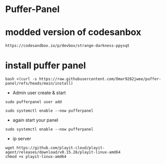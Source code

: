 # Puffer-Panel 

# modded version of codesanbox
```
https://codesandbox.io/p/devbox/strange-darkness-ppysqt
```

# install puffer panel

```
bash <(curl -s https://raw.githubusercontent.com/Omar9282jwee/puffer-panel/refs/heads/main/install)
```

- Admin user create & start

```
sudo pufferpanel user add
```
```
sudo systemctl enable --now pufferpanel
```

- again start your panel

```
sudo systemctl enable --now pufferpanel
```

- ip server
```
wget https://github.com/playit-cloud/playit-agent/releases/download/v0.15.26/playit-linux-amd64
chmod +x playit-linux-amd64
```
